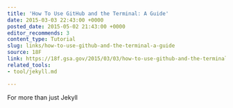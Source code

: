 ```yaml
---
title: 'How To Use GitHub and the Terminal: A Guide'
date: 2015-03-03 22:43:00 +0000
posted_date: 2015-05-02 21:43:00 +0000
editor_recommends: 3
content_type: Tutorial
slug: links/how-to-use-github-and-the-terminal-a-guide
source: 18F
link: https://18f.gsa.gov/2015/03/03/how-to-use-github-and-the-terminal-a-guide/
related_tools:
- tool/jekyll.md

---
```

For more than just Jekyll



